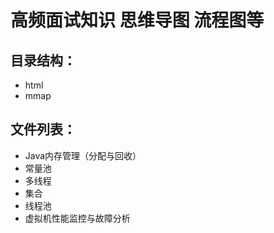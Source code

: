 # 高频面试知识 思维导图 流程图等
## 目录结构：
- html
- mmap
## 文件列表：
- Java内存管理（分配与回收）
- 常量池
- 多线程
- 集合
- 线程池
- 虚拟机性能监控与故障分析

